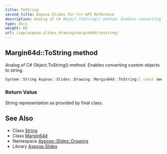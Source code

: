 ```yaml
---
title: ToString
second_title: Aspose.Slides for C++ API Reference
description: Analog of C# Object.ToString() method. Enables converting custom objects to string.
type: docs
weight: 66
url: /cpp/aspose.slides.drawing/margin64d/tostring/
---
```

## Margin64d::ToString method


Analog of C# Object.ToString() method. Enables converting custom objects to string.

```cpp
System::String Aspose::Slides::Drawing::Margin64d::ToString() const override
```


### Return Value

String representation as provided by final class.

## See Also

* Class [String](../../../system/string/)
* Class [Margin64d](../)
* Namespace [Aspose::Slides::Drawing](../../)
* Library [Aspose.Slides](../../../)
